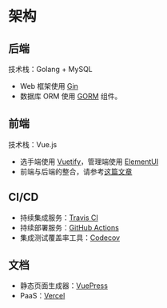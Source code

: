 # 架构

## 后端
技术栈：Golang + MySQL

* Web 框架使用 [Gin](https://gin-gonic.com/)
* 数据库 ORM 使用 [GORM](https://gorm.io/) 组件。

## 前端
技术栈：Vue.js

* 选手端使用 [Vuetify](http://vuetifyjs.com/)，管理端使用 [ElementUI](https://element.eleme.cn/)
* 前端与后端的整合，请参考[这篇文章](https://github.red/vue-embed-into-go/)

## CI/CD
* 持续集成服务：[Travis CI](https://www.travis-ci.org/)
* 持续部署服务：[GitHub Actions](https://github.com/features/actions)
* 集成测试覆盖率工具：[Codecov](https://codecov.io/)

## 文档
* 静态页面生成器：[VuePress](https://www.vuepress.cn/)
* PaaS：[Vercel](https://vercel.com/)